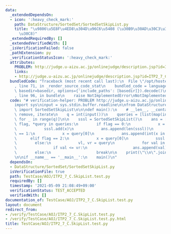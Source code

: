 ```yaml
---
data:
  _extendedDependsOn:
  - icon: ':heavy_check_mark:'
    path: DataStructure/SortedSet/SortedSetSkipList.py
    title: "\u9806\u5E8F\u4ED8\u304D\u96C6\u5408 (\u30B9\u30AD\u30C3\u30D7\u30EA\u30B9\
      \u30C8)"
  _extendedRequiredBy: []
  _extendedVerifiedWith: []
  _isVerificationFailed: false
  _pathExtension: py
  _verificationStatusIcon: ':heavy_check_mark:'
  attributes:
    PROBLEM: http://judge.u-aizu.ac.jp/onlinejudge/description.jsp?id=ITP2_7_C
    links:
    - http://judge.u-aizu.ac.jp/onlinejudge/description.jsp?id=ITP2_7_C
  bundledCode: "Traceback (most recent call last):\n  File \"/opt/hostedtoolcache/Python/3.10.5/x64/lib/python3.10/site-packages/onlinejudge_verify/documentation/build.py\"\
    , line 71, in _render_source_code_stat\n    bundled_code = language.bundle(stat.path,\
    \ basedir=basedir, options={'include_paths': [basedir]}).decode()\n  File \"/opt/hostedtoolcache/Python/3.10.5/x64/lib/python3.10/site-packages/onlinejudge_verify/languages/python.py\"\
    , line 96, in bundle\n    raise NotImplementedError\nNotImplementedError\n"
  code: "# verification-helper: PROBLEM http://judge.u-aizu.ac.jp/onlinejudge/description.jsp?id=ITP2_7_C\n\
    import sys\ninput = sys.stdin.buffer.readline\n\nfrom DataStructure.SortedSet.SortedSetSkipList\
    \ import SortedSetSkipList\n\n\ndef main():\n    # __len__, __contains__, add,\
    \ remove, iterate\n    q = int(input())\n    queries = [list(map(int, input().split()))\
    \ for _ in range(q)]\n\n    sssl = SortedSetSkipList()\n    ans = []\n    for\
    \ flag, *query in queries:\n        if flag == 0:\n            x = query[0]\n\
    \            sssl.add(x)\n            ans.append(len(sssl))\n        elif flag\
    \ == 1:\n            x = query[0]\n            ans.append(int(x in sssl))\n  \
    \      elif flag == 2:\n            x = query[0]\n            sssl.remove(x)\n\
    \        else:\n            vl, vr = query\n            for val in sssl.iterate(vl):\n\
    \                if val <= vr:\n                    ans.append(val)\n        \
    \        else:\n                    break\n\n    print(\"\\n\".join(map(str, ans)))\n\
    \n\nif __name__ == '__main__':\n    main()\n"
  dependsOn:
  - DataStructure/SortedSet/SortedSetSkipList.py
  isVerificationFile: true
  path: TestCase/AOJ/ITP2_7_C.SkipList.test.py
  requiredBy: []
  timestamp: '2021-05-09 21:08:49+09:00'
  verificationStatus: TEST_ACCEPTED
  verifiedWith: []
documentation_of: TestCase/AOJ/ITP2_7_C.SkipList.test.py
layout: document
redirect_from:
- /verify/TestCase/AOJ/ITP2_7_C.SkipList.test.py
- /verify/TestCase/AOJ/ITP2_7_C.SkipList.test.py.html
title: TestCase/AOJ/ITP2_7_C.SkipList.test.py
---
```

